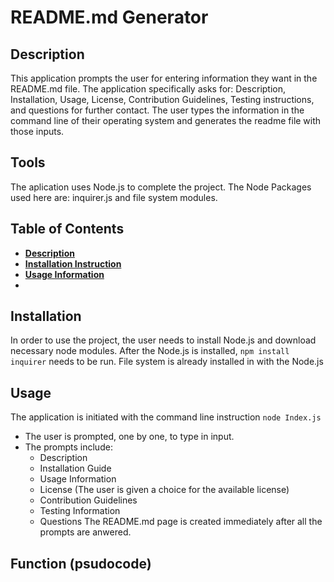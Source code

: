 # README.md Generator

## Description 
This application prompts the user for entering information they want in the README.md file. The application specifically asks for: Description, Installation, Usage, License, Contribution Guidelines, Testing instructions, and questions for further contact. The user types the information in the command line of their operating system and generates the readme file with those inputs.

## Tools
The aplication uses Node.js to complete the project.
The Node Packages used here are: inquirer.js and file system modules.


## Table of Contents
- **[Description](#description)**
- **[Installation Instruction](#installation)**
- **[Usage Information](#usage)**
- 
## Installation
In order to use the project, the user needs to install Node.js and download necessary node modules.
After the Node.js is installed, `npm install inquirer` needs to be run. File system is already installed in with the Node.js


## Usage
The application is initiated with the command line instruction `node Index.js`

- The user is prompted, one by one, to type in input.
- The prompts include: 
   - Description
   - Installation Guide
   - Usage Information
   - License (The user is given a choice for the available license)
   - Contribution Guidelines
   - Testing Information
   - Questions
The README.md page is created immediately after all the prompts are anwered.

## Function (psudocode)


